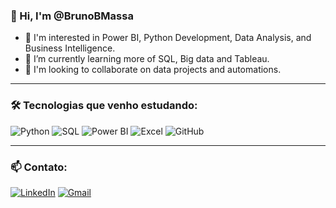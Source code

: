 ### 👋 Hi, I'm @BrunoBMassa

- 👀 I'm interested in Power BI, Python Development, Data Analysis, and Business Intelligence.
- 🌱 I’m currently learning more of SQL, Big data and Tableau.
- 💼 I'm looking to collaborate on data projects and automations.

---

### 🛠️ Tecnologias que venho estudando:

![Python](https://img.shields.io/badge/Python-3776AB?style=for-the-badge&logo=python&logoColor=white)
![SQL](https://img.shields.io/badge/SQL-4479A1?style=for-the-badge&logo=mysql&logoColor=white)
![Power BI](https://img.shields.io/badge/Power_BI-F2C811?style=for-the-badge&logo=powerbi&logoColor=black)
![Excel](https://img.shields.io/badge/Excel-217346?style=for-the-badge&logo=microsoft-excel&logoColor=white)
![GitHub](https://img.shields.io/badge/GitHub-181717?style=for-the-badge&logo=github&logoColor=white)

---

### 📫 Contato:

[![LinkedIn](https://img.shields.io/badge/LinkedIn-blue?style=for-the-badge&logo=linkedin&logoColor=white)]([https://www.linkedin.com/in/brunobmassa/])
[![Gmail](https://img.shields.io/badge/Gmail-D14836?style=for-the-badge&logo=gmail&logoColor=white)](mailto:brunobmassaneiro@gmail.com)
